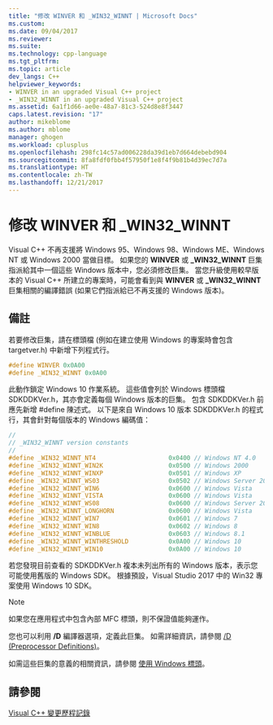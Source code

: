 ```yaml
---
title: "修改 WINVER 和 _WIN32_WINNT | Microsoft Docs"
ms.custom: 
ms.date: 09/04/2017
ms.reviewer: 
ms.suite: 
ms.technology: cpp-language
ms.tgt_pltfrm: 
ms.topic: article
dev_langs: C++
helpviewer_keywords:
- WINVER in an upgraded Visual C++ project
- _WIN32_WINNT in an upgraded Visual C++ project
ms.assetid: 6a1f1d66-ae0e-48a7-81c3-524d8e8f3447
caps.latest.revision: "17"
author: mikeblome
ms.author: mblome
manager: ghogen
ms.workload: cplusplus
ms.openlocfilehash: 298fc14c57ad006228da39d1eb7d664debebd904
ms.sourcegitcommit: 8fa8fdf0fbb4f57950f1e8f4f9b81b4d39ec7d7a
ms.translationtype: HT
ms.contentlocale: zh-TW
ms.lasthandoff: 12/21/2017
---
```

# <a name="modifying-winver-and-win32winnt"></a>修改 WINVER 和 _WIN32_WINNT

Visual C++ 不再支援將 Windows 95、Windows 98、Windows ME、Windows NT 或 Windows 2000 當做目標。 如果您的 **WINVER** 或 **_WIN32_WINNT** 巨集指派給其中一個這些 Windows 版本中，您必須修改巨集。 當您升級使用較早版本的 Visual C++ 所建立的專案時，可能會看到與 **WINVER** 或 **_WIN32_WINNT** 巨集相關的編譯錯誤 (如果它們指派給已不再支援的 Windows 版本)。  
  
## <a name="remarks"></a>備註  

若要修改巨集，請在標頭檔 (例如在建立使用 Windows 的專案時會包含 targetver.h) 中新增下列程式行。  
  
```C  
#define WINVER 0x0A00  
#define _WIN32_WINNT 0x0A00  
```  
  
此動作鎖定 Windows 10 作業系統。 這些值會列於 Windows 標頭檔 SDKDDKVer.h，其亦會定義每個 Windows 版本的巨集。 包含 SDKDDKVer.h 前應先新增 #define 陳述式。 以下是來自 Windows 10 版本 SDKDDKVer.h 的程式行，其會針對每個版本的 Windows 編碼值：  
  
```C  
//  
// _WIN32_WINNT version constants  
//  
#define _WIN32_WINNT_NT4                    0x0400 // Windows NT 4.0  
#define _WIN32_WINNT_WIN2K                  0x0500 // Windows 2000  
#define _WIN32_WINNT_WINXP                  0x0501 // Windows XP  
#define _WIN32_WINNT_WS03                   0x0502 // Windows Server 2003  
#define _WIN32_WINNT_WIN6                   0x0600 // Windows Vista  
#define _WIN32_WINNT_VISTA                  0x0600 // Windows Vista  
#define _WIN32_WINNT_WS08                   0x0600 // Windows Server 2008  
#define _WIN32_WINNT_LONGHORN               0x0600 // Windows Vista  
#define _WIN32_WINNT_WIN7                   0x0601 // Windows 7  
#define _WIN32_WINNT_WIN8                   0x0602 // Windows 8  
#define _WIN32_WINNT_WINBLUE                0x0603 // Windows 8.1  
#define _WIN32_WINNT_WINTHRESHOLD           0x0A00 // Windows 10  
#define _WIN32_WINNT_WIN10                  0x0A00 // Windows 10  
```  
  
若您發現目前查看的 SDKDDKVer.h 複本未列出所有的 Windows 版本，表示您可能使用舊版的 Windows SDK。 根據預設，Visual Studio 2017 中的 Win32 專案使用 Windows 10 SDK。   
  
> [!NOTE]
>  如果您在應用程式中包含內部 MFC 標頭，則不保證值能夠運作。  
  
您也可以利用 **/D** 編譯器選項，定義此巨集。 如需詳細資訊，請參閱 [/D (Preprocessor Definitions)](../build/reference/d-preprocessor-definitions.md)。  
  
如需這些巨集的意義的相關資訊，請參閱 [使用 Windows 標頭](https://msdn.microsoft.com/library/windows/desktop/aa383745)。  
  
## <a name="see-also"></a>請參閱  

[Visual C++ 變更歷程記錄](..\porting\visual-cpp-change-history-2003-2015.md)
